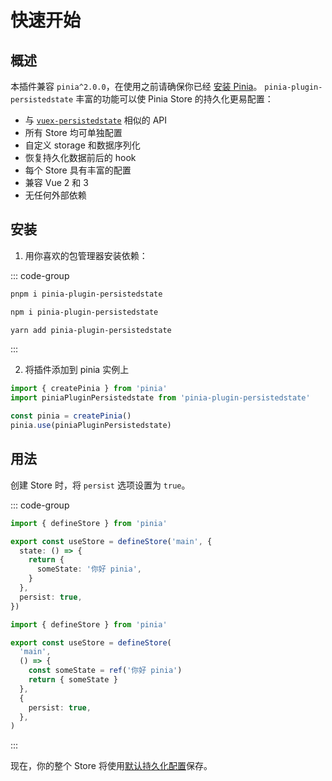 # 快速开始

## 概述

本插件兼容 `pinia^2.0.0`，在使用之前请确保你已经 [安装 Pinia](https://pinia.vuejs.org/zh/getting-started.html)。 `pinia-plugin-persistedstate` 丰富的功能可以使 Pinia Store 的持久化更易配置：

-   与 [`vuex-persistedstate`](https://github.com/robinvdvleuten/vuex-persistedstate) 相似的 API
-   所有 Store 均可单独配置
-   自定义 storage 和数据序列化
-   恢复持久化数据前后的 hook
-   每个 Store 具有丰富的配置
-   兼容 Vue 2 和 3
-   无任何外部依赖

## 安装

1. 用你喜欢的包管理器安装依赖：

  ::: code-group

  ```sh [pnpm]
  pnpm i pinia-plugin-persistedstate
  ```

  ```sh [npm]
  npm i pinia-plugin-persistedstate
  ```

  ```sh [yarn]
  yarn add pinia-plugin-persistedstate
  ```

  :::

2. 将插件添加到 pinia 实例上

```ts
import { createPinia } from 'pinia'
import piniaPluginPersistedstate from 'pinia-plugin-persistedstate'

const pinia = createPinia()
pinia.use(piniaPluginPersistedstate)
```

## 用法

创建 Store 时，将 `persist` 选项设置为 `true`。

::: code-group
```ts [选项式语法]
import { defineStore } from 'pinia'

export const useStore = defineStore('main', {
  state: () => {
    return {
      someState: '你好 pinia',
    }
  },
  persist: true,
})
```

```ts [组合式语法]
import { defineStore } from 'pinia'

export const useStore = defineStore(
  'main',
  () => {
    const someState = ref('你好 pinia')
    return { someState }
  },
  {
    persist: true,
  },
)
```
:::

现在，你的整个 Store 将使用[默认持久化配置](/zh/guide/config)保存。
